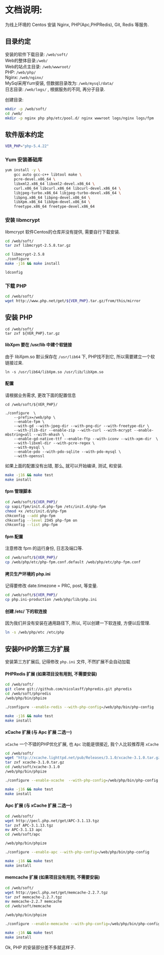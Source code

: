 # 文档说明:
为线上环境的 Centos 安装 Nginx, PHP(Apc,PHPRedis), Git, Redis 等服务.

## 目录约定
安装的软件下载目录: `/web/soft/`  
Web的整体目录:`/web/`  
Web的站点主目录: `/web/wwwroot/`  
PHP: `/web/php/`  
Nginx: `/web/nginx/`  
MySql采用Yum安装, 但数据目录改为: `/web/mysql/data/`  
日志目录: `/web/logs/` , 根据服务的不同, 再分子目录.

创建目录:

```bash
mkdir -p /web/soft/
cd /web/
mkdir -p nginx php php/etc/pool.d/ nginx wwwroot logs/nginx logs/fpm
```

## 软件版本约定
```bash
VER_PHP="php-5.4.22"
```

### Yum 安装基础库

```bash
yum install -y \
    gcc auto gcc-c++ libtool make \
    pcre-devel.x86_64 \
    libxml2.x86_64 libxml2-devel.x86_64 \
    curl.x86_64 libcurl.x86_64 libcurl-devel.x86_64 \
    libjpeg-turbo.x86_64 libjpeg-turbo-devel.x86_64 \
    libpng.x86_64 libpng-devel.x86_64 \
    libXpm.x86_64 libXpm-devel.x86_64 \
    freetype.x86_64 freetype-devel.x86_64
```

### 安装 libmcrypt
libmcrypt 软件Centos的仓库并没有提供, 需要自行下载安装.

```bash
cd /web/soft/
tar zxf libmcrypt-2.5.8.tar.gz

cd libmcrypt-2.5.8
./configure
make -j16 && make install

ldconfig
```


### 下载 PHP
```bash
cd /web/soft/
wget http://www.php.net/get/${VER_PHP}.tar.gz/from/this/mirror
```

## 安装 PHP
```
cd /web/soft/
tar zxf ${VER_PHP}.tar.gz
```

#### libXpm 要在 /usr/lib 中建个软链接
由于 libXpm.so 默认保存在 `/usr/lib64` 下, PHP找不到它, 所以需要建立一个软链接过来.

```
ln -s /usr/lib64/libXpm.so /usr/lib/libXpm.so
```

#### 配置
请根据业务需求, 更改下面的配置信息

```
cd /web/soft/${VER_PHP}/

./configure  \
    --prefix=/web/php \
    --enable-fpm \
    --with-gd --with-jpeg-dir --with-png-dir --with-freetype-dir \
    --with-zlib-dir --enable-zip --with-curl --with-mcrypt --enable-mbstring=all --with-mhash \
    --enable-gd-native-ttf --enable-ftp --with-iconv --with-xpm-dir  \
    --with-libxml-dir --with-pcre-regex \
    --with-mysql \
    --enable-pdo --with-pdo-sqlite --with-pdo-mysql \
    --with-openssl
```

如果上面的配置没有出错, 那么, 就可以开始编译, 测试, 和安装.

```bash
make -j16 && make test 
make install
```

#### fpm 管理脚本

```bash
cd /web/soft/${VER_PHP}/
cp sapi/fpm/init.d.php-fpm /etc/init.d/php-fpm
chmod +x /etc/init.d/php-fpm
chkconfig --add php-fpm
chkconfig --level 2345 php-fpm on
chkconfig --list php-fpm
```

#### fpm 配置
注意修改 fpm 的运行身份, 日志及端口等.

```bash
cd /web/soft/${VER_PHP}/
cp /web/php/etc/php-fpm.conf.default /web/php/etc/php-fpm.conf
```

#### 拷贝生产环境的 php.ini
记得要修改 date.timezone = PRC, post, 等变量.

```bash
cd /web/soft/${VER_PHP}/
cp php.ini-production /web/php/lib/php.ini
```

#### 创建 /etc/ 下的软连接
因为我们并没有安装在通用路径下,
所以, 可以创建一下软连接, 方便以后管理.

```bash
ln -s /web/php/etc /etc/php
```

## 安装PHP的第三方扩展
安装第三方扩展后, 记得修改 `php.ini` 文件, 不然扩展不会自动加载


#### PHPRedis 扩展 (如果项目没有用到, 不需要安装)

```bash
cd /web/soft/
git clone git://github.com/nicolasff/phpredis.git phpredis
cd /web/soft/phpredis
/web/php/bin/phpize

./configure --enable-redis --with-php-config=/web/php/bin/php-config

make -j16 && make test
make install

```

#### xCache 扩展 (与 Apc 扩展 二选一)
`xCache` 一个不错的PHP优化扩展, 也 `Apc` 功能是很接近, 我个人比较推荐用 `xCache`

```bash
cd /web/soft/
wget "http://xcache.lighttpd.net/pub/Releases/3.1.0/xcache-3.1.0.tar.gz"
tar zxf xcache-3.1.0.tar.gz
cd /web/soft/xcache-3.1.0
/web/php/bin/phpize

./configure --enable-xcache  --with-php-config=/web/php/bin/php-config

make -j16 && make test
make install

```

#### Apc 扩展 (与 xCache 扩展 二选一)

```bash
cd /web/soft/
wget http://pecl.php.net/get/APC-3.1.13.tgz
tar zxf APC-3.1.13.tgz
mv APC-3.1.13 apc
cd /web/soft/apc

/web/php/bin/phpize

./configure --enable-apc --with-php-config=/web/php/bin/php-config

make -j16 && make test
make install

```

#### memcache 扩展 (如果项目没有用到, 不需要安装)

```bash
cd /web/soft/
wget http://pecl.php.net/get/memcache-2.2.7.tgz
tar zxf memcache-2.2.7.tgz
mv memcache-2.2.7 memcache
cd /web/soft/memcache

/web/php/bin/phpize

./configure --enable-memcache --with-php-config=/web/php/bin/php-config

make -j16 && make test
make install
```


Ok, PHP 的安装部分差不多就这样子.
